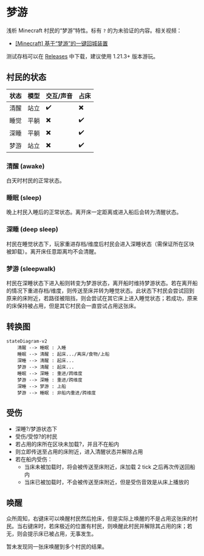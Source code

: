 # 梦游

浅析 Minecraft 村民的“梦游”特性。标有 `?` 的为未验证的内容。相关视频：

- [[Minecraft] 基于“梦游”的一键回城装置](https://www.bilibili.com/video/BV1gmr8YmES8/)

测试存档可以在 [Releases](https://github.com/PRO-2684/sleepwalk/releases) 中下载，建议使用 1.21.3+ 版本游玩。

## 村民的状态

| 状态  | 模型  | 交互/声音 | 占床  |
| --- | --- | ----- | --- |
| 清醒  | 站立  | ✔️    | ✖️  |
| 睡觉  | 平躺  | ✖️    | ✔️  |
| 深睡  | 平躺  | ✖️    | ✔️  |
| 梦游  | 站立  | ✖️    | ✔️  |

### 清醒 (awake)

白天时村民的正常状态。

### 睡眠 (sleep)

晚上村民入睡后的正常状态。离开床一定距离或进入船后会转为清醒状态。

### 深睡 (deep sleep)

村民在睡觉状态下，玩家重进存档/维度后村民会进入深睡状态（需保证所在区块被卸载）。离开床任意距离均不会清醒。

### 梦游 (sleepwalk)

村民在深睡状态下进入船则转变为梦游状态，离开船时维持梦游状态。若在离开船的情况下重进存档/维度，则传送至床并转为睡觉状态。此状态下村民会尝试回到原来的床附近，若路径被阻挡，则会尝试在其它床上进入睡觉状态；若成功，原来的床保持被占用，但是其它村民会一直尝试占用这张床。

## 转换图

```mermaid
stateDiagram-v2
    清醒 --> 睡眠 : 入睡
    睡眠 --> 清醒 : 起床.../离床/食物/上船
    深睡 --> 清醒 : 起床...
    梦游 --> 清醒 : 起床...
    睡眠 --> 深睡 : 重进/跨维度
    梦游 --> 深睡 : 重进/跨维度
    深睡 --> 梦游 : 上船
    梦游 --> 睡眠 : 非船内重进/跨维度
```

## 受伤

- 深睡?/梦游状态下
- 受伤/受惊?的村民
- 若占用的床所在区块未加载?，并且不在船内
- 则立即传送至占用的床附近，进入清醒状态并解除占用
- 若在船内受伤：
    - 当床未被加载时，将会被传送至床附近，床加载 2 tick 之后再次传送回船内
    - 当床已被加载时，不会被传送至床附近，但是受伤音效是从床上播放的

## 唤醒

众所周知，右键床可以唤醒村民然后抢床，但是实际上唤醒的不是占用这张床的村民。当右键床时，若床极近的位置有村民，则唤醒此村民并解除其占用的床；若无，则会提示床已被占用，无事发生。

暂未发现同一张床唤醒到多个村民的结果。
